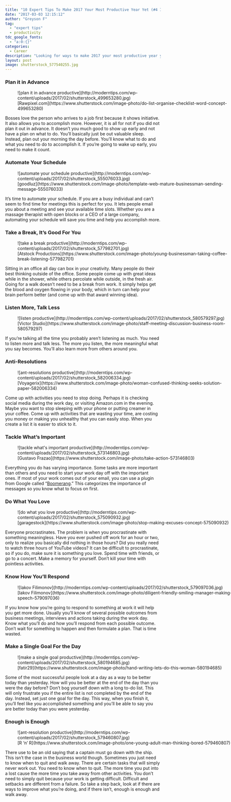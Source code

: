 ```yaml
---
title: "10 Expert Tips To Make 2017 Your Most Productive Year Yet (#4 Is Brilliant!)"
date: "2017-03-03 12:15:12"
author: "Greyson F"
tag:
  - "expert tips"
  - productivity
tdc_google_fonts:
  - "a:0:{}"
categories:
  - Career
description: "Looking for ways to make 2017 your most productive year yet? Here are 10 easy tips you can follow and incorporate into your every day life, no matter what."
layout: post
image: shutterstock_577540255.jpg
---
```


### Plan it in Advance

<figure aria-describedby="caption-attachment-4413" class="wp-caption alignnone" id="attachment_4413" style="width: 700px">![plan it in advance productive](http://moderntips.com/wp-content/uploads/2017/02/shutterstock_499653280.jpg)<figcaption class="wp-caption-text" id="caption-attachment-4413">[Rawpixel.com](https://www.shutterstock.com/image-photo/do-list-organise-checklist-word-concept-499653280)</figcaption></figure>

Bosses love the person who arrives to a job first because it shows initiative. It also allows you to accomplish more. However, it is all for not if you did not plan it out in advance. It doesn’t you much good to show up early and not have a plan on what to do. You’ll basically just be out valuable sleep. Instead, plan out your morning the day before. You’ll know what to do and what you need to do to accomplish it. If you’re going to wake up early, you need to make it count.

### Automate Your Schedule

<figure aria-describedby="caption-attachment-4414" class="wp-caption alignnone" id="attachment_4414" style="width: 700px">![automate your schedule productive](http://moderntips.com/wp-content/uploads/2017/02/shutterstock_555076033.jpg)<figcaption class="wp-caption-text" id="caption-attachment-4414">[goodluz](https://www.shutterstock.com/image-photo/template-web-mature-businessman-sending-message-555076033)</figcaption></figure>

It’s time to automate your schedule. If you are a busy individual and can’t seem to find time for meetings this is perfect for you. It lets people email you about a meeting and see your available time slots. Whether you are a massage therapist with open blocks or a CEO of a large company, automating your schedule will save you time and help you accomplish more.

### Take a Break, It’s Good For You

<figure aria-describedby="caption-attachment-4415" class="wp-caption alignnone" id="attachment_4415" style="width: 700px">![take a break productive](http://moderntips.com/wp-content/uploads/2017/02/shutterstock_577982701.jpg)<figcaption class="wp-caption-text" id="caption-attachment-4415">[Atstock Productions](https://www.shutterstock.com/image-photo/young-businessman-taking-coffee-break-listening-577982701)</figcaption></figure>

Sitting in an office all day can box in your creativity. Many people do their best thinking outside of the office. Some people come up with great ideas while in the shower, while others percolate while outside, in the fresh air. Going for a walk doesn’t need to be a break from work. It simply helps get the blood and oxygen flowing in your body, which in turn can help your brain perform better (and come up with that award winning idea).

### Listen More, Talk Less

<figure aria-describedby="caption-attachment-4416" class="wp-caption alignnone" id="attachment_4416" style="width: 700px">![listen productive](http://moderntips.com/wp-content/uploads/2017/02/shutterstock_580579297.jpg)<figcaption class="wp-caption-text" id="caption-attachment-4416">  
[Victor Studio](https://www.shutterstock.com/image-photo/staff-meeting-discussion-business-room-580579297)</figcaption></figure>

If you’re talking all the time you probably aren’t listening as much. You need to listen more and talk less. The more you listen, the more meaningful what you say becomes. You’ll also learn more from others around you.

### Anti-Resolutions

<figure aria-describedby="caption-attachment-4422" class="wp-caption alignnone" id="attachment_4422" style="width: 700px">![ant-resolutions productive](http://moderntips.com/wp-content/uploads/2017/02/shutterstock_582006334.jpg)<figcaption class="wp-caption-text" id="caption-attachment-4422">  
[Voyagerix](https://www.shutterstock.com/image-photo/woman-confused-thinking-seeks-solution-paper-582006334)</figcaption></figure>

Come up with activities you need to stop doing. Perhaps it is checking social media during the work day, or visiting Amazon.com in the evening. Maybe you want to stop sleeping with your phone or putting creamer in your coffee. Come up with activities that are wasting your time, are costing you money or making you unhealthy that you can easily stop. When you create a list it is easier to stick to it.

### Tackle What’s Important

<figure aria-describedby="caption-attachment-4418" class="wp-caption alignnone" id="attachment_4418" style="width: 700px">![tackle what's important productive](http://moderntips.com/wp-content/uploads/2017/02/shutterstock_573146803.jpg)<figcaption class="wp-caption-text" id="caption-attachment-4418">  
[Gustavo Frazao](https://www.shutterstock.com/image-photo/take-action-573146803)</figcaption></figure>

Everything you do has varying importance. Some tasks are more important than others and you need to start your work day off with the important ones. If most of your work comes out of your email, you can use a plugin from Google called “[Boomerang](http://www.boomeranggmail.com).” This categorizes the importance of messages so you know what to focus on first.

### Do What You Love

<figure aria-describedby="caption-attachment-4419" class="wp-caption alignnone" id="attachment_4419" style="width: 700px">![do what you love productive](http://moderntips.com/wp-content/uploads/2017/02/shutterstock_575090932.jpg)<figcaption class="wp-caption-text" id="caption-attachment-4419">[garagestock](https://www.shutterstock.com/image-photo/stop-making-excuses-concept-575090932)</figcaption></figure>

Everyone procrastinates. The problem is when you procrastinate with something meaningless. Have you ever pushed off work for an hour or two, only to realize you basically did nothing in those hours? Did you really need to watch three hours of YouTube videos? It can be difficult to procrastinate, so if you do, make sure it is something you love. Spend time with friends, or go to a concert. Make a memory for yourself. Don’t kill your time with pointless activities.

### Know How You’ll Respond

<figure aria-describedby="caption-attachment-4420" class="wp-caption alignnone" id="attachment_4420" style="width: 700px">![Iakov Filimonov](http://moderntips.com/wp-content/uploads/2017/02/shutterstock_579097036.jpg)<figcaption class="wp-caption-text" id="caption-attachment-4420">[Iakov Filimonov](https://www.shutterstock.com/image-photo/diligent-friendly-smiling-manager-making-speech-579097036)</figcaption></figure>

If you know how you’re going to respond to something at work it will help you get more done. Usually you’ll know of several possible outcomes from business meetings, interviews and actions taking during the work day. Know what you’ll do and how you’ll respond from each possible outcome. Don’t wait for something to happen and then formulate a plan. That is time wasted.

### Make a Single Goal For the Day

<figure aria-describedby="caption-attachment-4421" class="wp-caption alignnone" id="attachment_4421" style="width: 700px">![make a single goal productive](http://moderntips.com/wp-content/uploads/2017/02/shutterstock_580194685.jpg)<figcaption class="wp-caption-text" id="caption-attachment-4421">[fatir29](https://www.shutterstock.com/image-photo/hand-writing-lets-do-this-woman-580194685)</figcaption></figure>

Some of the most successful people look at a day as a way to be better today than yesterday. How will you be better at the end of the day than you were the day before? Don’t bog yourself down with a long to-do list. This will only frustrate you if the entire list is not completed by the end of the day. Instead, set just one goal for the day. This way, when you finish it, you’ll feel like you accomplished something and you’ll be able to say you are better today than you were yesterday.

### Enough is Enough

<figure aria-describedby="caption-attachment-4417" class="wp-caption alignnone" id="attachment_4417" style="width: 700px">![ant-resolution productive](http://moderntips.com/wp-content/uploads/2017/02/shutterstock_579460807.jpg)<figcaption class="wp-caption-text" id="caption-attachment-4417">[R ‘n’ R](https://www.shutterstock.com/image-photo/one-young-adult-man-thinking-bored-579460807)</figcaption></figure>

There use to be an old saying that a captain must go down with the ship. This isn’t the case in the business world though. Sometimes you just need to know when to quit and walk away. There are certain tasks that will simply never work out. You need to know when to quit. The more time you put into a lost cause the more time you take away from other activities. You don’t need to simply quit because your work is getting difficult. Difficult and setbacks are different from a failure. So take a step back, look at if there are ways to improve what you’re doing, and if there isn’t, enough is enough and walk away.
